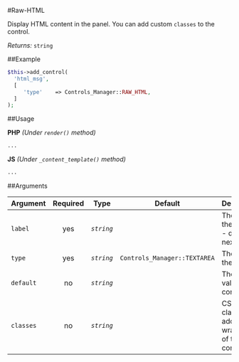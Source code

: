 #Raw-HTML

Display HTML content in the panel. You can add custom `classes` to the control.

*Returns:* `string`

##Example

```php
$this->add_control(
  'html_msg',
  [
     'type'    => Controls_Manager::RAW_HTML,
  ]
);
```

##Usage

**PHP** *(Under `render()` method)*
```php
...
```

**JS** *(Under `_content_template()` method)*
```html
...
```

##Arguments

Argument       | Required   | Type         | Default                      | Description
------------   | :--------: | :------:     | ---------------------------- | ---------------------------------------------
`label`        | yes        | *`string`*   |                              | The label of the control - displayed next to it
`type`         | yes        | *`string`*   | `Controls_Manager::TEXTAREA` | The type of the control
`default`      | no         | *`string`*   |                              | The default value of the control
`classes`      | no         | *`string`*   |                              | CSS classes to add to the wrapper div of the control
